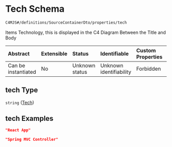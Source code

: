 # Tech Schema

```txt
C4MJS#/definitions/SourceContainerDto/properties/tech
```

Items Technology, this is displayed in the C4 Diagram Between the Title and Body

| Abstract            | Extensible | Status         | Identifiable            | Custom Properties | Additional Properties | Access Restrictions | Defined In                                                                            |
| :------------------ | :--------- | :------------- | :---------------------- | :---------------- | :-------------------- | :------------------ | :------------------------------------------------------------------------------------ |
| Can be instantiated | No         | Unknown status | Unknown identifiability | Forbidden         | Allowed               | none                | [source-workspace.schema.json\*](source-workspace.schema.json "open original schema") |

## tech Type

`string` ([Tech](source-workspace-definitions-container-properties-tech.md))

## tech Examples

```json
"React App"
```

```json
"Spring MVC Controller"
```
